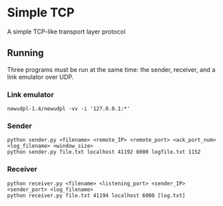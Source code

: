 # Simple TCP

A simple TCP-like transport layer protocol

## Running

Three programs must be run at the same time: the sender, receiver, and a link emulator over UDP.

### Link emulator

    newudpl-1.4/newudpl -vv -i '127.0.0.1:*'

### Sender

    python sender.py <filename> <remote_IP> <remote_port> <ack_port_num> <log_filename> <window_size>
    python sender.py file.txt localhost 41192 6000 logfile.txt 1152

### Receiver

    python receiver.py <filename> <listening_port> <sender_IP> <sender_port> <log_filename>
    python receiver.py file.txt 41194 localhost 6000 [log.txt]

